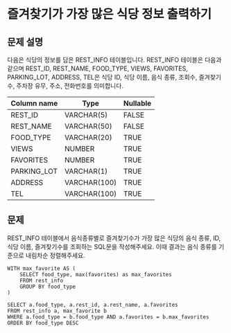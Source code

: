 # 즐겨찾기가 가장 많은 식당 정보 출력하기


## 문제 설명
다음은 식당의 정보를 담은 REST_INFO 테이블입니다. REST_INFO 테이블은 다음과 같으며 REST_ID, REST_NAME, FOOD_TYPE, VIEWS, FAVORITES, PARKING_LOT, ADDRESS, TEL은 식당 ID, 식당 이름, 음식 종류, 조회수, 즐겨찾기수, 주차장 유무, 주소, 전화번호를 의미합니다.

| Column name | Type         | Nullable |
|-------------|--------------|----------|
| REST_ID     | VARCHAR(5)   | FALSE    |
| REST_NAME   | VARCHAR(50)  | FALSE    |
| FOOD_TYPE   | VARCHAR(20)  | TRUE     |
| VIEWS       | NUMBER       | TRUE     |
| FAVORITES   | NUMBER       | TRUE     |
| PARKING_LOT | VARCHAR(1)   | TRUE     |
| ADDRESS     | VARCHAR(100) | TRUE     |
| TEL         | VARCHAR(100) | TRUE     |



## 문제
REST_INFO 테이블에서 음식종류별로 즐겨찾기수가 가장 많은 식당의 음식 종류, ID, 식당 이름, 즐겨찾기수를 조회하는 SQL문을 작성해주세요.
이때 결과는 음식 종류를 기준으로 내림차순 정렬해주세요.

```oracle
WITH max_favorite AS (
    SELECT food_type, max(favorites) as max_favorites
    FROM rest_info
    GROUP BY food_type
)

SELECT a.food_type, a.rest_id, a.rest_name, a.favorites
FROM rest_info a, max_favorite b
WHERE a.food_type = b.food_type AND a.favorites = b.max_favorites
ORDER BY food_type DESC
```
